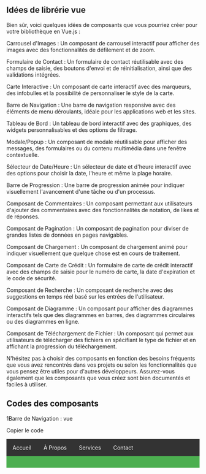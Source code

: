 ## Idées de librérie  vue 

Bien sûr, voici quelques idées de composants que vous pourriez créer pour votre bibliothèque en Vue.js :

Carrousel d'Images : Un composant de carrousel interactif pour afficher des images avec des fonctionnalités de défilement et de zoom.

Formulaire de Contact : Un formulaire de contact réutilisable avec des champs de saisie, des boutons d'envoi et de réinitialisation, ainsi que des validations intégrées.

Carte Interactive : Un composant de carte interactif avec des marqueurs, des infobulles et la possibilité de personnaliser le style de la carte.

Barre de Navigation : Une barre de navigation responsive avec des éléments de menu déroulants, idéale pour les applications web et les sites.

Tableau de Bord : Un tableau de bord interactif avec des graphiques, des widgets personnalisables et des options de filtrage.

Modale/Popup : Un composant de modale réutilisable pour afficher des messages, des formulaires ou du contenu multimédia dans une fenêtre contextuelle.

Sélecteur de Date/Heure : Un sélecteur de date et d'heure interactif avec des options pour choisir la date, l'heure et même la plage horaire.

Barre de Progression : Une barre de progression animée pour indiquer visuellement l'avancement d'une tâche ou d'un processus.

Composant de Commentaires : Un composant permettant aux utilisateurs d'ajouter des commentaires avec des fonctionnalités de notation, de likes et de réponses.

Composant de Pagination : Un composant de pagination pour diviser de grandes listes de données en pages navigables.

Composant de Chargement : Un composant de chargement animé pour indiquer visuellement que quelque chose est en cours de traitement.

Composant de Carte de Crédit : Un formulaire de carte de crédit interactif avec des champs de saisie pour le numéro de carte, la date d'expiration et le code de sécurité.

Composant de Recherche : Un composant de recherche avec des suggestions en temps réel basé sur les entrées de l'utilisateur.

Composant de Diagramme : Un composant pour afficher des diagrammes interactifs tels que des diagrammes en barres, des diagrammes circulaires ou des diagrammes en ligne.

Composant de Téléchargement de Fichier : Un composant qui permet aux utilisateurs de télécharger des fichiers en spécifiant le type de fichier et en affichant la progression du téléchargement.

N'hésitez pas à choisir des composants en fonction des besoins fréquents que vous avez rencontrés dans vos projets ou selon les fonctionnalités que vous pensez être utiles pour d'autres développeurs. Assurez-vous également que les composants que vous créez sont bien documentés et faciles à utiliser.



## Codes des composants

1Barre de Navigation :
vue

Copier le code
<template>
  <div class="navbar">
    <ul>
      <li><a href="#">Accueil</a></li>
      <li><a href="#">À Propos</a></li>
      <li><a href="#">Services</a></li>
      <li><a href="#">Contact</a></li>
    </ul>
  </div>
</template>

<style scoped>
.navbar {
  background-color: #333;
  overflow: hidden;
}

.navbar ul {
  list-style-type: none;
  margin: 0;
  padding: 0;
  overflow: hidden;
}

.navbar li {
  float: left;
}

.navbar li a {
  display: block;
  color: white;
  text-align: center;
  padding: 14px 16px;
  text-decoration: none;
}
</style>

  <div class="navbar">
    <ul>
      <li><a href="#">Accueil</a></li>
      <li><a href="#">À Propos</a></li>
      <li><a href="#">Services</a></li>
      <li><a href="#">Contact</a></li>
    </ul>
  </div>
</template>

<style scoped>
.navbar {
  background-color: #333;
  overflow: hidden;
}

.navbar ul {
  list-style-type: none;
  margin: 0;
  padding: 0;
  overflow: hidden;
}

.navbar li {
  float: left;
}

.navbar li a {
  display: block;
  color: white

  <div class="navbar">
    <ul>
      <li><a href="#">Accueil</a></li>
      <li><a href="#">À Propos</a></li>
      <li><a href="#">Services</a></li>
      <li><a href="#">Contact</a></li>
    </ul>
  </div>
</template>

<style scoped>
.navbar {
  background-color: #333;
  overflow: hidden;
}

.navbar ul {
  list-style-type: none;
  margin: 0;
  padding: 0;
  overflow: hidden;
}

.navbar li {
  float: left;
}

.navbar li a {
  display

  <div class="navbar">
    <ul>
      <li><a href="#">Accueil</a></li>
      <li><a href="#">À Propos</a></li>
      <li><a href="#">Services</a></li>
      <li><a href="#">Contact</a></li>
    </ul>
  </div>
</template>

<style scoped>
.navbar {
  background-color: #333;
  overflow: hidden;
}

.navbar ul {
  list-style-type: none;
  margin: 0;
  padding: 0;
  overflow: hidden;
}

.navbar li {
  float: left;
}

.navbar li a {
 

  <div class="navbar">
    <ul>
      <li><a href="#">Accueil</a></li>
      <li><a href="#">À Propos</a></li>
      <li><a href="#">Services</a></li>
      <li><a href="#">Contact</a></li>
    </ul>
  </div>
</template>

<style scoped>
.navbar {
  background-color: #333;
  overflow: hidden;
}

.navbar ul {
  list-style-type: none;
  margin: 0;
  padding: 0;
  overflow: hidden;
}

.navbar li {
  float: left;
}

.navbar li a {

  <div class="navbar">
    <ul>
      <li><a href="#">Accueil</a></li>
      <li><a href="#">À Propos</a></li>
      <li><a href="#">Services</a></li>
      <li><a href="#">Contact</a></li>
    </ul>
  </div>
</template>

<style scoped>
.navbar {
  background-color: #333;
  overflow: hidden;
}

.navbar ul {
  list-style-type: none;
  margin: 0;
  padding: 0;
  overflow: hidden;
}

.navbar li {
  float: left;
}

.navbar li a

  <div class="navbar">
    <ul>
      <li><a href="#">Accueil</a></li>
      <li><a href="#">À Propos</a></li>
      <li><a href="#">Services</a></li>
      <li><a href="#">Contact</a></li>
    </ul>
  </div>
</template>

<style scoped>
.navbar {
  background-color: #333;
  overflow: hidden;
}

.navbar ul {
  list-style-type: none;
  margin: 0;
  padding: 0;
  overflow: hidden;
}

.navbar li {
  float: left;
}

.nav

  <div class="navbar">
    <ul>
      <li><a href="#">Accueil</a></li>
      <li><a href="#">À Propos</a></li>
      <li><a href="#">Services</a></li>
      <li><a href="#">Contact</a></li>
    </ul>
  </div>
</template>

<style scoped>
.navbar {
  background-color: #333;
  overflow: hidden;
}

.navbar ul {
  list-style-type: none;
  margin: 0;
  padding: 0;
  overflow: hidden;
}

.navbar li {
  float: left;

  <div class="navbar">
    <ul>
      <li><a href="#">Accueil</a></li>
      <li><a href="#">À Propos</a></li>
      <li><a href="#">Services</a></li>
      <li><a href="#">Contact</a></li>
    </ul>
  </div>
</template>

<style scoped>
.navbar {
  background-color: #333;
  overflow: hidden;
}

.navbar ul {
  list-style-type: none;
  margin: 0;
  padding: 0;
  overflow: hidden;
}

.navbar li {

  <div class="navbar">
    <ul>
      <li><a href="#">Accueil</a></li>
      <li><a href="#">À Propos</a></li>
      <li><a href="#">Services</a></li>
      <li><a href="#">Contact</a></li>
    </ul>
  </div>
</template>

<style scoped>
.navbar {
  background-color: #333;
  overflow: hidden;
}

.navbar ul {
  list-style-type: none;
  margin: 0;
  padding: 0;
  overflow: hidden;
}

.nav

  <div class="navbar">
    <ul>
      <li><a href="#">Accueil</a></li>
      <li><a href="#">À Propos</a></li>
      <li><a href="#">Services</a></li>
      <li><a href="#">Contact</a></li>
    </ul>
  </div>
</template>

<style scoped>
.navbar {
  background-color: #333;
  overflow: hidden;
}

.navbar ul {
  list-style-type: none;
  margin: 0;
  padding: 0;
  overflow: hidden

  <div class="navbar">
    <ul>
      <li><a href="#">Accueil</a></li>
      <li><a href="#">À Propos</a></li>
      <li><a href="#">Services</a></li>
      <li><a href="#">Contact</a></li>
    </ul>
  </div>
</template>

<style scoped>
.navbar {
  background-color: #333;
  overflow: hidden;
}

.navbar ul {
  list-style-type: none;
  margin: 0;
  padding: 0;
 

  <div class="navbar">
    <ul>
      <li><a href="#">Accueil</a></li>
      <li><a href="#">À Propos</a></li>
      <li><a href="#">Services</a></li>
      <li><a href="#">Contact</a></li>
    </ul>
  </div>
</template>

<style scoped>
.navbar {
  background-color: #333;
  overflow: hidden;
}

.navbar ul {
  list-style-type: none;
  margin: 0;
 

  <div class="navbar">
    <ul>
      <li><a href="#">Accueil</a></li>
      <li><a href="#">À Propos</a></li>
      <li><a href="#">Services</a></li>
      <li><a href="#">Contact</a></li>
    </ul>
  </div>
</template>

<style scoped>
.navbar {
  background-color: #333;
  overflow: hidden;
}

.navbar ul {
  list-style-type: none;
  margin: 0

  <div class="navbar">
    <ul>
      <li><a href="#">Accueil</a></li>
      <li><a href="#">À Propos</a></li>
      <li><a href="#">Services</a></li>
      <li><a href="#">Contact</a></li>
    </ul>
  </div>
</template>

<style scoped>
.navbar {
  background-color: #333;
  overflow: hidden;
}

.navbar ul {
  list-style-type: none;
  margin

  <div class="navbar">
    <ul>
      <li><a href="#">Accueil</a></li>
      <li><a href="#">À Propos</a></li>
      <li><a href="#">Services</a></li>
      <li><a href="#">Contact</a></li>
    </ul>
  </div>
</template>

<style scoped>
.navbar {
  background-color: #333;
  overflow: hidden;
}

.navbar ul {
  list

  <div class="navbar">
    <ul>
      <li><a href="#">Accueil</a></li>
      <li><a href="#">À Propos</a></li>
      <li><a href="#">Services</a></li>
      <li><a href="#">Contact</a></li>
    </ul>
  </div>
</template>

<style scoped>
.navbar {
  background-color: #333;
  overflow: hidden;
}

.navbar ul {
 

  <div class="navbar">
    <ul>
      <li><a href="#">Accueil</a></li>
      <li><a href="#">À Propos</a></li>
      <li><a href="#">Services</a></li>
      <li><a href="#">Contact</a></li>
    </ul>
  </div>
</template>

<style scoped>
.navbar {
  background-color: #333;
  overflow: hidden;
}

.navbar ul {

  <div class="navbar">
    <ul>
      <li><a href="#">Accueil</a></li>
      <li><a href="#">À Propos</a></li>
      <li><a href="#">Services</a></li>
      <li><a href="#">Contact</a></li>
    </ul>
  </div>
</template>

<style scoped>
.navbar {
  background-color: #333;
  overflow: hidden;
}


  <div class="navbar">
    <ul>
      <li><a href="#">Accueil</a></li>
      <li><a href="#">À Propos</a></li>
      <li><a href="#">Services</a></li>
      <li><a href="#">Contact</a></li>
    </ul>
  </div>
</template>

<style scoped>
.navbar {
  background-color: #333;
  overflow:

  <div class="navbar">
    <ul>
      <li><a href="#">Accueil</a></li>
      <li><a href="#">À Propos</a></li>
      <li><a href="#">Services</a></li>
      <li><a href="#">Contact</a></li>
    </ul>
  </div>
</template>

<style scoped>
.navbar {
  background-color: #333;
  overflow

  <div class="navbar">
    <ul>
      <li><a href="#">Accueil</a></li>
      <li><a href="#">À Propos</a></li>
      <li><a href="#">Services</a></li>
      <li><a href="#">Contact</a></li>
    </ul>
  </div>
</template>

<style scoped>
.navbar {
  background-color: #

  <div class="navbar">
    <ul>
      <li><a href="#">Accueil</a></li>
      <li><a href="#">À Propos</a></li>
      <li><a href="#">Services</a></li>
      <li><a href="#">Contact</a></li>
    </ul>
  </div>
</template>

<style scoped>
.navbar {
  background-color:

  <div class="navbar">
    <ul>
      <li><a href="#">Accueil</a></li>
      <li><a href="#">À Propos</a></li>
      <li><a href="#">Services</a></li>
      <li><a href="#">Contact</a></li>
    </ul>
  </div>
</template>

<style scoped>
.navbar

  <div class="navbar">
    <ul>
      <li><a href="#">Accueil</a></li>
      <li><a href="#">À Propos</a></li>
      <li><a href="#">Services</a></li>
      <li><a href="#">Contact</a></li>
    </ul>
  </div>
</template>

<style scoped>

  <div class="navbar">
    <ul>
      <li><a href="#">Accueil</a></li>
      <li><a href="#">À Propos</a></li>
      <li><a href="#">Services</a></li>
      <li><a href="#">Contact</a></li>
    </ul>
  </div>
</template>

<style

  <div class="navbar">
    <ul>
      <li><a href="#">Accueil</a></li>
      <li><a href="#">À Propos</a></li>
      <li><a href="#">Services</a></li>
      <li><a href="#">Contact</a></li>
    </ul>
  </div>

  <div class="navbar">
    <ul>
      <li><a href="#">Accueil</a></li>
      <li><a href="#">À Propos</a></li>
      <li><a href="#">Services</a></li>
      <li><a href="#">Contact</a></li>
    </ul>
  </

  <div class="navbar">
    <ul>
      <li><a href="#">Accueil</a></li>
      <li><a href="#">À Propos</a></li>
      <li><a href="#">Services</a></li>
      <li><a href="#">Contact</a></li>
    </ul>
 

  <div class="navbar">
    <ul>
      <li><a href="#">Accueil</a></li>
      <li><a href="#">À Propos</a></li>
      <li><a href="#">Services</a></li>
      <li><a href="#">Contact</a></li>
    </ul>

  <div class="navbar">
    <ul>
      <li><a href="#">Accueil</a></li>
      <li><a href="#">À Propos</a></li>
      <li><a href="#">Services</a></li>
      <li><a href="#">Contact</a></li>
    </ul

  <div class="navbar">
    <ul>
      <li><a href="#">Accueil</a></li>
      <li><a href="#">À Propos</a></li>
      <li><a href="#">Services</a></li>
      <li><a href="#">Contact</a></li>
    </

  <div class="navbar">
    <ul>
      <li><a href="#">Accueil</a></li>
      <li><a href="#">À Propos</a></li>
      <li><a href="#">Services</a></li>
      <li><a href="#">Contact</a></li>
   

  <div class="navbar">
    <ul>
      <li><a href="#">Accueil</a></li>
      <li><a href="#">À Propos</a></li>
      <li><a href="#">Services</a></li>
      <li><a href="#">Contact</a></

  <div class="navbar">
    <ul>
      <li><a href="#">Accueil</a></li>
      <li><a href="#">À Propos</a></li>
      <li><a href="#">Services</a></li>
      <li><a href="#">Contact</

  <div class="navbar">
    <ul>
      <li><a href="#">Accueil</a></li>
      <li><a href="#">À Propos</a></li>
      <li><a href="#">Services</a></li>
      <li><a href="#">Contact

  <div class="navbar">
    <ul>
      <li><a href="#">Accueil</a></li>
      <li><a href="#">À Propos</a></li>
      <li><a href="#">Services</a></li>
      <li><a href="#">

  <div class="navbar">
    <ul>
      <li><a href="#">Accueil</a></li>
      <li><a href="#">À Propos</a></li>
      <li><a href="#">Services</a></li>
      <li><a

  <div class="navbar">
    <ul>
      <li><a href="#">Accueil</a></li>
      <li><a href="#">À Propos</a></li>
      <li><a href="#">Services</a></li>
      <

  <div class="navbar">
    <ul>
      <li><a href="#">Accueil</a></li>
      <li><a href="#">À Propos</a></li>
      <li><a href="#">Services</a></li

  <div class="navbar">
    <ul>
      <li><a href="#">Accueil</a></li>
      <li><a href="#">À Propos</a></li>
      <li><a href="#">Services</a

  <div class="navbar">
    <ul>
      <li><a href="#">Accueil</a></li>
      <li><a href="#">À Propos</a></li>
      <li

  <div class="navbar">
    <ul>
      <li><a href="#">Accueil</a></li>
      <li><a href="#">À Propos</a></li>
     

  <div class="navbar">
    <ul>
      <li><a href="#">Accueil</a></li>
      <li><a href="#">À Propos</a></li

  <div class="navbar">
    <ul>
      <li><a href="#">Accueil</a></li>
      <li><a href="#">À Propos</

  <div class="navbar">
    <ul>
      <li><a href="#">Accueil</a></li>
      <li><a href="#">À Prop

  <div class="navbar">
    <ul>
      <li><a href="#">Accueil</a></li

  <div class="navbar">
    <ul>
      <li><a href="#">Acc

  <div class="navbar">
    <ul>
     

  <div class="navbar">
    <ul

  <div class



  2. **Formulaire de contact :
vue

Copier le code
<template>
  <form @submit.prevent="submitForm">
    <label for="name">Nom:</label>
    <input type="text" id="name" v-model="formData.name" required><br>
    <label for="email">Email:</label>
    <input type="email" id="email" v-model="formData.email" required><br>
    <label for="message">Message:</label><br>
    <textarea id="message" v-model="formData.message" required></textarea><br>
    <button type="submit">Envoyer</button>
  </form>
</template>

<script>
export default {
  data() {
    return {
      formData: {
        name: '',
        email: '',
        message: ''
      }
    };
  },
  methods: {
    submitForm() {
      // Envoyer les données du formulaire à votre API ou effectuer une action appropriée ici
      console.log('Données du formulaire envoyées:', this.formData);
    }
  }
};
</script>

  <form @submit.prevent="submitForm">
    <label for="name">Nom:</label>
    <input type="text" id="name" v-model="formData.name" required><br>
    <label for="email">Email:</label>
    <input type="email" id="email" v-model="formData.email" required><br>
    <label for="message">Message:</label><br>
    <textarea id="message" v-model="formData.message" required></textarea><br>
    <button type="submit">Envoyer</button>
  </form>
</template>

<script>
export default {
  data() {
    return {
      formData: {
        name: '',
        email: '',
        message: ''
      }
    };
  },
  methods: {
    submitForm() {
      // Envoyer les données du formulaire à votre API ou effectuer une action appropriée ici
      console.log('Données du formulaire envoyées:', this.formData);
    }
  }
};
</script>
``

  <form @submit.prevent="submitForm">
    <label for="name">Nom:</label>
    <input type="text" id="name" v-model="formData.name" required><br>
    <label for="email">Email:</label>
    <input type="email" id="email" v-model="formData.email" required><br>
    <label for="message">Message:</label><br>
    <textarea id="message" v-model="formData.message" required></textarea><br>
    <button type="submit">Envoyer</button>
  </form>
</template>

<script>
export default {
  data() {
    return {
      formData: {
        name: '',
        email: '',
        message: ''
      }
    };
  },
  methods: {
    submitForm() {
      // Envoyer les données du formulaire à votre API ou effectuer une action appropriée ici
      console.log('Données du formulaire envoyées:', this.formData);
    }

  <form @submit.prevent="submitForm">
    <label for="name">Nom:</label>
    <input type="text" id="name" v-model="formData.name" required><br>
    <label for="email">Email:</label>
    <input type="email" id="email" v-model="formData.email" required><br>
    <label for="message">Message:</label><br>
    <textarea id="message" v-model="formData.message" required></textarea><br>
    <button type="submit">Envoyer</button>
  </form>
</template>

<script>
export default {
  data() {
    return {
      formData: {
        name: '',
        email: '',
        message: ''
      }
    };
  },
  methods: {
    submitForm() {
      // Envoyer les données du formulaire à votre API ou effectuer une action appropriée ici
      console.log('Données du formulaire envoyées:', this.formData

  <form @submit.prevent="submitForm">
    <label for="name">Nom:</label>
    <input type="text" id="name" v-model="formData.name" required><br>
    <label for="email">Email:</label>
    <input type="email" id="email" v-model="formData.email" required><br>
    <label for="message">Message:</label><br>
    <textarea id="message" v-model="formData.message" required></textarea><br>
    <button type="submit">Envoyer</button>
  </form>
</template>

<script>
export default {
  data() {
    return {
      formData: {
        name: '',
        email: '',
        message: ''
      }
    };
  },
  methods: {
    submitForm() {
      // Envoyer les données du formulaire à votre API ou effectuer une action appropriée ici
      console.log('Données

  <form @submit.prevent="submitForm">
    <label for="name">Nom:</label>
    <input type="text" id="name" v-model="formData.name" required><br>
    <label for="email">Email:</label>
    <input type="email" id="email" v-model="formData.email" required><br>
    <label for="message">Message:</label><br>
    <textarea id="message" v-model="formData.message" required></textarea><br>
    <button type="submit">Envoyer</button>
  </form>
</template>

<script>
export default {
  data() {
    return {
      formData: {
        name: '',
        email: '',
        message: ''
      }
    };
  },
  methods: {
    submitForm() {
      // Envoyer les données du formulaire à votre API ou effectuer une action appropriée ici
      console

  <form @submit.prevent="submitForm">
    <label for="name">Nom:</label>
    <input type="text" id="name" v-model="formData.name" required><br>
    <label for="email">Email:</label>
    <input type="email" id="email" v-model="formData.email" required><br>
    <label for="message">Message:</label><br>
    <textarea id="message" v-model="formData.message" required></textarea><br>
    <button type="submit">Envoyer</button>
  </form>
</template>

<script>
export default {
  data() {
    return {
      formData: {
        name: '',
        email: '',
        message: ''
      }
    };
  },
  methods: {
    submitForm() {
      // Envoyer les données du formulaire à votre API ou effectuer une action appropriée ici

  <form @submit.prevent="submitForm">
    <label for="name">Nom:</label>
    <input type="text" id="name" v-model="formData.name" required><br>
    <label for="email">Email:</label>
    <input type="email" id="email" v-model="formData.email" required><br>
    <label for="message">Message:</label><br>
    <textarea id="message" v-model="formData.message" required></textarea><br>
    <button type="submit">Envoyer</button>
  </form>
</template>

<script>
export default {
  data() {
    return {
      formData: {
        name: '',
        email: '',
        message: ''
      }
    };
  },
  methods: {
    submitForm() {
      // Envoyer les données du formulaire à votre API ou effectuer une

  <form @submit.prevent="submitForm">
    <label for="name">Nom:</label>
    <input type="text" id="name" v-model="formData.name" required><br>
    <label for="email">Email:</label>
    <input type="email" id="email" v-model="formData.email" required><br>
    <label for="message">Message:</label><br>
    <textarea id="message" v-model="formData.message" required></textarea><br>
    <button type="submit">Envoyer</button>
  </form>
</template>

<script>
export default {
  data() {
    return {
      formData: {
        name: '',
        email: '',
        message: ''
      }
    };
  },
  methods: {
    submitForm() {
      // Envoyer les données du formulaire à votre API

  <form @submit.prevent="submitForm">
    <label for="name">Nom:</label>
    <input type="text" id="name" v-model="formData.name" required><br>
    <label for="email">Email:</label>
    <input type="email" id="email" v-model="formData.email" required><br>
    <label for="message">Message:</label><br>
    <textarea id="message" v-model="formData.message" required></textarea><br>
    <button type="submit">Envoyer</button>
  </form>
</template>

<script>
export default {
  data() {
    return {
      formData: {
        name: '',
        email: '',
        message: ''
      }
    };
  },
  methods: {
    submitForm() {
      // Envoyer les données du formulaire à

  <form @submit.prevent="submitForm">
    <label for="name">Nom:</label>
    <input type="text" id="name" v-model="formData.name" required><br>
    <label for="email">Email:</label>
    <input type="email" id="email" v-model="formData.email" required><br>
    <label for="message">Message:</label><br>
    <textarea id="message" v-model="formData.message" required></textarea><br>
    <button type="submit">Envoyer</button>
  </form>
</template>

<script>
export default {
  data() {
    return {
      formData: {
        name: '',
        email: '',
        message: ''
      }
    };
  },
  methods: {
    submitForm() {
      // Env

  <form @submit.prevent="submitForm">
    <label for="name">Nom:</label>
    <input type="text" id="name" v-model="formData.name" required><br>
    <label for="email">Email:</label>
    <input type="email" id="email" v-model="formData.email" required><br>
    <label for="message">Message:</label><br>
    <textarea id="message" v-model="formData.message" required></textarea><br>
    <button type="submit">Envoyer</button>
  </form>
</template>

<script>
export default {
  data() {
    return {
      formData: {
        name: '',
        email: '',
        message: ''
      }
    };
  },
  methods: {
    submitForm()

  <form @submit.prevent="submitForm">
    <label for="name">Nom:</label>
    <input type="text" id="name" v-model="formData.name" required><br>
    <label for="email">Email:</label>
    <input type="email" id="email" v-model="formData.email" required><br>
    <label for="message">Message:</label><br>
    <textarea id="message" v-model="formData.message" required></textarea><br>
    <button type="submit">Envoyer</button>
  </form>
</template>

<script>
export default {
  data() {
    return {
      formData: {
        name: '',
        email: '',
        message: ''
      }
    };
  },
  methods: {
    submit

  <form @submit.prevent="submitForm">
    <label for="name">Nom:</label>
    <input type="text" id="name" v-model="formData.name" required><br>
    <label for="email">Email:</label>
    <input type="email" id="email" v-model="formData.email" required><br>
    <label for="message">Message:</label><br>
    <textarea id="message" v-model="formData.message" required></textarea><br>
    <button type="submit">Envoyer</button>
  </form>
</template>

<script>
export default {
  data() {
    return {
      formData: {
        name: '',
        email: '',
        message: ''
      }
    };
 

  <form @submit.prevent="submitForm">
    <label for="name">Nom:</label>
    <input type="text" id="name" v-model="formData.name" required><br>
    <label for="email">Email:</label>
    <input type="email" id="email" v-model="formData.email" required><br>
    <label for="message">Message:</label><br>
    <textarea id="message" v-model="formData.message" required></textarea><br>
    <button type="submit">Envoyer</button>
  </form>
</template>

<script>
export default {
  data() {
    return {
      formData: {
        name: '',
        email: '',
        message: ''
      }
   

  <form @submit.prevent="submitForm">
    <label for="name">Nom:</label>
    <input type="text" id="name" v-model="formData.name" required><br>
    <label for="email">Email:</label>
    <input type="email" id="email" v-model="formData.email" required><br>
    <label for="message">Message:</label><br>
    <textarea id="message" v-model="formData.message" required></textarea><br>
    <button type="submit">Envoyer</button>
  </form>
</template>

<script>
export default {
  data() {
    return {
      formData: {
        name: '',
        email: '',
       

  <form @submit.prevent="submitForm">
    <label for="name">Nom:</label>
    <input type="text" id="name" v-model="formData.name" required><br>
    <label for="email">Email:</label>
    <input type="email" id="email" v-model="formData.email" required><br>
    <label for="message">Message:</label><br>
    <textarea id="message" v-model="formData.message" required></textarea><br>
    <button type="submit">Envoyer</button>
  </form>
</template>

<script>
export default {
  data() {
    return {
      formData: {
        name: '',
        email: '',

  <form @submit.prevent="submitForm">
    <label for="name">Nom:</label>
    <input type="text" id="name" v-model="formData.name" required><br>
    <label for="email">Email:</label>
    <input type="email" id="email" v-model="formData.email" required><br>
    <label for="message">Message:</label><br>
    <textarea id="message" v-model="formData.message" required></textarea><br>
    <button type="submit">Envoyer</button>
  </form>
</template>

<script>
export default {
  data() {
    return {
      formData: {
        name: '',
        email:

  <form @submit.prevent="submitForm">
    <label for="name">Nom:</label>
    <input type="text" id="name" v-model="formData.name" required><br>
    <label for="email">Email:</label>
    <input type="email" id="email" v-model="formData.email" required><br>
    <label for="message">Message:</label><br>
    <textarea id="message" v-model="formData.message" required></textarea><br>
    <button type="submit">Envoyer</button>
  </form>
</template>

<script>
export default {
  data() {
    return {
      formData: {
        name:

  <form @submit.prevent="submitForm">
    <label for="name">Nom:</label>
    <input type="text" id="name" v-model="formData.name" required><br>
    <label for="email">Email:</label>
    <input type="email" id="email" v-model="formData.email" required><br>
    <label for="message">Message:</label><br>
    <textarea id="message" v-model="formData.message" required></textarea><br>
    <button type="submit">Envoyer</button>
  </form>
</template>

<script>
export default {
  data() {
    return {
      formData: {

  <form @submit.prevent="submitForm">
    <label for="name">Nom:</label>
    <input type="text" id="name" v-model="formData.name" required><br>
    <label for="email">Email:</label>
    <input type="email" id="email" v-model="formData.email" required><br>
    <label for="message">Message:</label><br>
    <textarea id="message" v-model="formData.message" required></textarea><br>
    <button type="submit">Envoyer</button>
  </form>
</template>

<script>
export default {
  data() {
    return {
      formData

  <form @submit.prevent="submitForm">
    <label for="name">Nom:</label>
    <input type="text" id="name" v-model="formData.name" required><br>
    <label for="email">Email:</label>
    <input type="email" id="email" v-model="formData.email" required><br>
    <label for="message">Message:</label><br>
    <textarea id="message" v-model="formData.message" required></textarea><br>
    <button type="submit">Envoyer</button>
  </form>
</template>

<script>
export default {
  data() {

  <form @submit.prevent="submitForm">
    <label for="name">Nom:</label>
    <input type="text" id="name" v-model="formData.name" required><br>
    <label for="email">Email:</label>
    <input type="email" id="email" v-model="formData.email" required><br>
    <label for="message">Message:</label><br>
    <textarea id="message" v-model="formData.message" required></textarea><br>
    <button type="submit">Envoyer</button>
  </form>
</template>

<script>
export default {
  data()

  <form @submit.prevent="submitForm">
    <label for="name">Nom:</label>
    <input type="text" id="name" v-model="formData.name" required><br>
    <label for="email">Email:</label>
    <input type="email" id="email" v-model="formData.email" required><br>
    <label for="message">Message:</label><br>
    <textarea id="message" v-model="formData.message" required></textarea><br>
    <button type="submit">Envoyer</button>
  </form>
</template>

<script>
export default

  <form @submit.prevent="submitForm">
    <label for="name">Nom:</label>
    <input type="text" id="name" v-model="formData.name" required><br>
    <label for="email">Email:</label>
    <input type="email" id="email" v-model="formData.email" required><br>
    <label for="message">Message:</label><br>
    <textarea id="message" v-model="formData.message" required></textarea><br>
    <button type="submit">Envoyer</button>
  </form>
</template>

<script>

  <form @submit.prevent="submitForm">
    <label for="name">Nom:</label>
    <input type="text" id="name" v-model="formData.name" required><br>
    <label for="email">Email:</label>
    <input type="email" id="email" v-model="formData.email" required><br>
    <label for="message">Message:</label><br>
    <textarea id="message" v-model="formData.message" required></textarea><br>
    <button type="submit">Envoyer</button>
  </form>
</template

  <form @submit.prevent="submitForm">
    <label for="name">Nom:</label>
    <input type="text" id="name" v-model="formData.name" required><br>
    <label for="email">Email:</label>
    <input type="email" id="email" v-model="formData.email" required><br>
    <label for="message">Message:</label><br>
    <textarea id="message" v-model="formData.message" required></textarea><br>
    <button type="submit">Envoyer</button>
  </form

  <form @submit.prevent="submitForm">
    <label for="name">Nom:</label>
    <input type="text" id="name" v-model="formData.name" required><br>
    <label for="email">Email:</label>
    <input type="email" id="email" v-model="formData.email" required><br>
    <label for="message">Message:</label><br>
    <textarea id="message" v-model="formData.message" required></textarea><br>
    <button type="submit">Envoyer</button>

  <form @submit.prevent="submitForm">
    <label for="name">Nom:</label>
    <input type="text" id="name" v-model="formData.name" required><br>
    <label for="email">Email:</label>
    <input type="email" id="email" v-model="formData.email" required><br>
    <label for="message">Message:</label><br>
    <textarea id="message" v-model="formData.message" required></textarea><br>
    <button type="submit">Envoyer

  <form @submit.prevent="submitForm">
    <label for="name">Nom:</label>
    <input type="text" id="name" v-model="formData.name" required><br>
    <label for="email">Email:</label>
    <input type="email" id="email" v-model="formData.email" required><br>
    <label for="message">Message:</label><br>
    <textarea id="message" v-model="formData.message" required></textarea><br>
    <button type

  <form @submit.prevent="submitForm">
    <label for="name">Nom:</label>
    <input type="text" id="name" v-model="formData.name" required><br>
    <label for="email">Email:</label>
    <input type="email" id="email" v-model="formData.email" required><br>
    <label for="message">Message:</label><br>
    <textarea id="message" v-model="

  <form @submit.prevent="submitForm">
    <label for="name">Nom:</label>
    <input type="text" id="name" v-model="formData.name" required><br>
    <label for="email">Email:</label>
    <input type="email" id="email" v-model="formData.email" required><br>
    <label for="message">Message:</label><br>
    <textarea id

  <form @submit.prevent="submitForm">
    <label for="name">Nom:</label>
    <input type="text" id="name" v-model="formData.name" required><br>
    <label for="email">Email:</label>
    <input type="email" id="email" v-model="formData.email" required><br>
    <label for="message">Message:</label><br>
    <

  <form @submit.prevent="submitForm">
    <label for="name">Nom:</label>
    <input type="text" id="name" v-model="formData.name" required><br>
    <label for="email">Email:</label>
    <input type="email" id="email" v-model="formData.email" required><br>
    <label for="message">Message:</label><br

  <form @submit.prevent="submitForm">
    <label for="name">Nom:</label>
    <input type="text" id="name" v-model="formData.name" required><br>
    <label for="email">Email:</label>
    <input type="email" id="email" v-model="formData.email" required><br>
    <label for="message">Message:</label><

  <form @submit.prevent="submitForm">
    <label for="name">Nom:</label>
    <input type="text" id="name" v-model="formData.name" required><br>
    <label for="email">Email:</label>
    <input type="email" id="email" v-model="formData.email" required><br>
    <label for="message">

  <form @submit.prevent="submitForm">
    <label for="name">Nom:</label>
    <input type="text" id="name" v-model="formData.name" required><br>
    <label for="email">Email:</label>
    <input type="email" id="email" v-model="formData.email" required><br>
    <label for="message

  <form @submit.prevent="submitForm">
    <label for="name">Nom:</label>
    <input type="text" id="name" v-model="formData.name" required><br>
    <label for="email">Email:</label>
    <input type="email" id="email" v-model="formData.email" required><br>

  <form @submit.prevent="submitForm">
    <label for="name">Nom:</label>
    <input type="text" id="name" v-model="formData.name" required><br>
    <label for="email">Email:</label>
    <input type="email" id="email" v-model="formData.email" required><

  <form @submit.prevent="submitForm">
    <label for="name">Nom:</label>
    <input type="text" id="name" v-model="formData.name" required><br>
    <label for="email">Email:</label>
    <input type="email" id="email" v-model="formData

  <form @submit.prevent="submitForm">
    <label for="name">Nom:</label>
    <input type="text" id="name" v-model="formData.name" required><br>
    <label for="email">Email:</label>
    <input type="email" id="email" v-model

  <form @submit.prevent="submitForm">
    <label for="name">Nom:</label>
    <input type="text" id="name" v-model="formData.name" required><br>
    <label for="email">Email:</label>
    <input type="email" id="email"

  <form @submit.prevent="submitForm">
    <label for="name">Nom:</label>
    <input type="text" id="name" v-model="formData.name" required><br>
    <label for="email">Email:</label>
    <input type="email" id

  <form @submit.prevent="submitForm">
    <label for="name">Nom:</label>
    <input type="text" id="name" v-model="formData.name" required><br>
    <label for="email">Email:</label>
    <input type="

  <form @submit.prevent="submitForm">
    <label for="name">Nom:</label>
    <input type="text" id="name" v-model="formData.name" required><br>
    <label for="email">Email:</label>
    <input type

  <form @submit.prevent="submitForm">
    <label for="name">Nom:</label>
    <input type="text" id="name" v-model="formData.name" required><br>
    <label for="email">Email:</label>

  <form @submit.prevent="submitForm">
    <label for="name">Nom:</label>
    <input type="text" id="name" v-model="formData.name" required><br>
    <label for="email">Email:</

  <form @submit.prevent="submitForm">
    <label for="name">Nom:</label>
    <input type="text" id="name" v-model="formData.name" required><br>
    <label for="email

  <form @submit.prevent="submitForm">
    <label for="name">Nom:</label>
    <input type="text" id="name" v-model="formData.name" required><br>
    <label for

  <form @submit.prevent="submitForm">
    <label for="name">Nom:</label>
    <input type="text" id="name" v-model="formData.name" required><br>

  <form @submit.prevent="submitForm">
    <label for="name">Nom:</label>
    <input type="text" id="name" v-model="formData.name" required

  <form @submit.prevent="submitForm">
    <label for="name">Nom:</label>
    <input type="text" id="name" v-model="formData.name"

  <form @submit.prevent="submitForm">
    <label for="name">Nom:</label>
    <input type="text" id="name" v-model

  <form @submit.prevent="submitForm">
    <label for="name">Nom:</label>
    <input type="text" id="

  <form @submit.prevent="submitForm">
    <label for="name">Nom:</label>
    <input type="text

  <form @submit.prevent="submitForm">
    <label for="name">Nom:</label>
    <input type

  <form @submit.prevent="submitForm">
    <label for="name">Nom:</label>
   

  <form @submit.prevent="submitForm">
    <label for="name">Nom:</label

  <form @submit.prevent="submitForm">
    <label for="name">Nom:</

  <form @submit.prevent="submitForm">
    <label for="name">

  <form @submit.prevent="submitForm">
    <label for

  <form @submit.prevent="submitForm">
    <

  <form @submit.prevent="submitForm">
   

  <form @submit.prevent

  <form

 









 3. **BarBarre de Progression :
vue

Copier le code
<template>
  <div class="progress-bar">
    <div class="progress" :style="{ width: progress + '%' }"></div>
  </div>
</template>

<style scoped>
.progress-bar {
  width: 100%;
  background-color: #f3f3f3;
}

.progress {
  height: 30px;
  background-color: #4caf50;
  text-align: center;
  line-height: 30px;
  color: white;
}
</style>

<script>
export default {
  props: {
    progress: {
      type: Number,
      default: 0
    }
  }
};
</script>

  <div class="progress-bar">
    <div class="progress" :style="{ width: progress + '%' }"></div>
  </div>
</template>

<style scoped>
.progress-bar {
  width: 100%;
  background-color: #f3f3f3;
}

.progress {
  height: 30px;
  background-color: #4caf50;
  text-align: center;
  line-height: 30px;
  color: white;
}
</style>

<script>
export default {
  props: {
    progress: {
      type: Number,
      default: 0
    }
  }
};

  <div class="progress-bar">
    <div class="progress" :style="{ width: progress + '%' }"></div>
  </div>
</template>

<style scoped>
.progress-bar {
  width: 100%;
  background-color: #f3f3f3;
}

.progress {
  height: 30px;
  background-color: #4caf50;
  text-align: center;
  line-height: 30px;
  color: white;
}
</style>

<script>
export default {
  props: {
    progress: {
      type: Number,
      default

  <div class="progress-bar">
    <div class="progress" :style="{ width: progress + '%' }"></div>
  </div>
</template>

<style scoped>
.progress-bar {
  width: 100%;
  background-color: #f3f3f3;
}

.progress {
  height: 30px;
  background-color: #4caf50;
  text-align: center;
  line-height: 30px;
  color: white;
}
</style>

<script>
export default {
  props: {
    progress: {
      type: Number,
     

  <div class="progress-bar">
    <div class="progress" :style="{ width: progress + '%' }"></div>
  </div>
</template>

<style scoped>
.progress-bar {
  width: 100%;
  background-color: #f3f3f3;
}

.progress {
  height: 30px;
  background-color: #4caf50;
  text-align: center;
  line-height: 30px;
  color: white;
}
</style>

<script>
export default {
  props: {
    progress

  <div class="progress-bar">
    <div class="progress" :style="{ width: progress + '%' }"></div>
  </div>
</template>

<style scoped>
.progress-bar {
  width: 100%;
  background-color: #f3f3f3;
}

.progress {
  height: 30px;
  background-color: #4caf50;
  text-align: center;
  line-height: 30px;
  color: white;
}
</style>

<script>
export default {
  props:

  <div class="progress-bar">
    <div class="progress" :style="{ width: progress + '%' }"></div>
  </div>
</template>

<style scoped>
.progress-bar {
  width: 100%;
  background-color: #f3f3f3;
}

.progress {
  height: 30px;
  background-color: #4caf50;
  text-align: center;
  line-height: 30px;
  color: white

  <div class="progress-bar">
    <div class="progress" :style="{ width: progress + '%' }"></div>
  </div>
</template>

<style scoped>
.progress-bar {
  width: 100%;
  background-color: #f3f3f3;
}

.progress {
  height: 30px;
  background-color: #4caf50;
  text-align: center;
  line-height: 30px;
  color:

  <div class="progress-bar">
    <div class="progress" :style="{ width: progress + '%' }"></div>
  </div>
</template>

<style scoped>
.progress-bar {
  width: 100%;
  background-color: #f3f3f3;
}

.progress {
  height: 30px;
  background-color: #4caf50;
  text-align: center;
  line-height: 30px

  <div class="progress-bar">
    <div class="progress" :style="{ width: progress + '%' }"></div>
  </div>
</template>

<style scoped>
.progress-bar {
  width: 100%;
  background-color: #f3f3f3;
}

.progress {
  height: 30px;
  background-color: #4caf50;
  text-align: center;
  line-height:

  <div class="progress-bar">
    <div class="progress" :style="{ width: progress + '%' }"></div>
  </div>
</template>

<style scoped>
.progress-bar {
  width: 100%;
  background-color: #f3f3f3;
}

.progress {
  height: 30px;
  background-color: #4caf50;
  text-align:

  <div class="progress-bar">
    <div class="progress" :style="{ width: progress + '%' }"></div>
  </div>
</template>

<style scoped>
.progress-bar {
  width: 100%;
  background-color: #f3f3f3;
}

.progress {
  height: 30px;
  background-color: #4caf50;
  text-align

  <div class="progress-bar">
    <div class="progress" :style="{ width: progress + '%' }"></div>
  </div>
</template>

<style scoped>
.progress-bar {
  width: 100%;
  background-color: #f3f3f3;
}

.progress {
  height: 30px;
  background-color: #4caf50

  <div class="progress-bar">
    <div class="progress" :style="{ width: progress + '%' }"></div>
  </div>
</template>

<style scoped>
.progress-bar {
  width: 100%;
  background-color: #f3f3f3;
}

.progress {
  height: 30px;
  background-color: #4

  <div class="progress-bar">
    <div class="progress" :style="{ width: progress + '%' }"></div>
  </div>
</template>

<style scoped>
.progress-bar {
  width: 100%;
  background-color: #f3f3f3;
}

.progress {
  height: 30px;
  background-color:

  <div class="progress-bar">
    <div class="progress" :style="{ width: progress + '%' }"></div>
  </div>
</template>

<style scoped>
.progress-bar {
  width: 100%;
  background-color: #f3f3f3;
}

.progress

  <div class="progress-bar">
    <div class="progress" :style="{ width: progress + '%' }"></div>
  </div>
</template>

<style scoped>
.progress-bar {
  width: 100%;
  background-color: #f3f3f3;

  <div class="progress-bar">
    <div class="progress" :style="{ width: progress + '%' }"></div>
  </div>
</template>

<style scoped>
.progress-bar {
  width: 100%;
  background-color: #f3f3f

  <div class="progress-bar">
    <div class="progress" :style="{ width: progress + '%' }"></div>
  </div>
</template>

<style scoped>
.progress-bar {
  width: 100%;
  background-color: #f3

  <div class="progress-bar">
    <div class="progress" :style="{ width: progress + '%' }"></div>
  </div>
</template>

<style scoped>
.progress-bar {
  width: 100%;
  background-color: #f

  <div class="progress-bar">
    <div class="progress" :style="{ width: progress + '%' }"></div>
  </div>
</template>

<style scoped>
.progress-bar {
  width: 100%;
  background-color

  <div class="progress-bar">
    <div class="progress" :style="{ width: progress + '%' }"></div>
  </div>
</template>

<style scoped>
.progress-bar {
  width: 100%;
  background

  <div class="progress-bar">
    <div class="progress" :style="{ width: progress + '%' }"></div>
  </div>
</template>

<style scoped>
.progress-bar {
  width:

  <div class="progress-bar">
    <div class="progress" :style="{ width: progress + '%' }"></div>
  </div>
</template>

<style scoped>
.progress-bar {

  <div class="progress-bar">
    <div class="progress" :style="{ width: progress + '%' }"></div>
  </div>
</template

  <div class="progress-bar">
    <div class="progress" :style="{ width: progress + '%' }"></div>
  </div

  <div class="progress-bar">
    <div class="progress" :style="{ width: progress + '%' }"></div>
 

  <div class="progress-bar">
    <div class="progress" :style="{ width: progress + '%' }

  <div class="progress-bar">
    <div class="progress" :style="{ width

  <div class="progress-bar">
    <div class="progress" :

  <div class="progress-bar">
    <div class="

  <div class="progress-bar">
   

  <div class="progress-bar">

  <div
N'oubliez pas que ces exempt